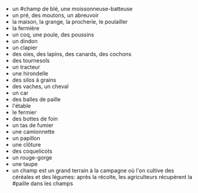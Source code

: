 - un #champ de blé, une moissonneuse-batteuse
- un pré, des moutons, un abreuvoir
- la maison, la grange, la procherie, le poulailler
- la fermière
- un coq, une poule, des poussins
- un dindon
- un clapier
- des oies, des lapins, des canards, des cochons
- des tournesols
- un tracteur
- une hirondelle
- des silos à grains
- des vaches, un cheval
- un car
- des balles de paille
- l'étable
- le fermier
- des bottes de foin
- un tas de fumier
- une camionnette
- un papillon
- une clôture
- des coquelicots
- un rouge-gorge
- une taupe
- un champ est un grand terrain à la campagne où l'on cultive des céréales et des légumes: après la récolte, les agriculteurs récupèrent la #paille dans les champs